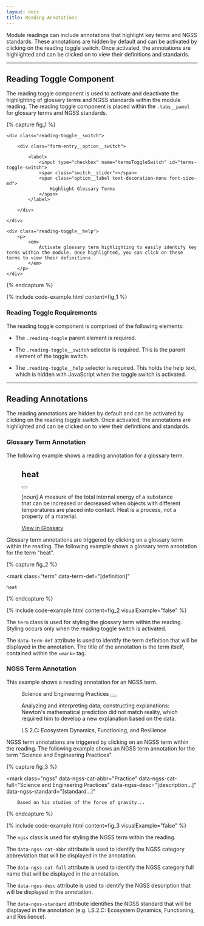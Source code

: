 ```yaml
---
layout: docs
title: Reading Annotations
---
```

				
Module readings can include annotations that highlight key terms and NGSS standards. These annotations are hidden by default and can be activated by clicking on the reading toggle switch. Once activated, the annotations are highlighted and can be clicked on to view their definitions and standards.

<hr class="margin-y-4" />

## Reading Toggle Component

The reading toggle component is used to activate and deactivate the highlighting of glossary terms and NGSS standards within the module reading. The reading toggle component is placed within the `.tabs__panel` for glossary terms and NGSS standards.

{% capture fig_1 %}

<div class="reading-toggle">

    <div class="reading-toggle__switch">
        
        <div class="form-entry__option__switch">

            <label>
                <input type="checkbox" name="termsToggleSwitch" id="terms-toggle-switch">
                <span class="switch__slider"></span>
                <span class="option__label text-decoration-none font-size-md">
                    Highlight Glossary Terms
                </span>
            </label>

        </div>
    
    </div>

    <div class="reading-toggle__help">								
        <p>
            <em>
                Activate glossary term highlighting to easily identify key terms within the module. Once highlighted, you can click on these terms to view their definitions.
            </em>
        </p>
    </div>

</div>

{% endcapture %}

{% include code-example.html content=fig_1 %}

### Reading Toggle Requirements

The reading toggle component is comprised of the following elements: 

- The `.reading-toggle` parent element is required.
  
- The `.reading-toggle__switch` selector is required. This is the parent element of the toggle switch. 

- The `.reading-toggle__help` selector is required. This holds the help text, which is hidden with JavaScript when the toggle switch is activated.

<hr class="margin-y-4" />

## Reading Annotations

The reading annotations are hidden by default and can be activated by clicking on the reading toggle switch. Once activated, the annotations are highlighted and can be clicked on to view their definitions and standards. 

### Glossary Term Annotation

The following example shows a reading annotation for a glossary term.

<figure class="margin-y-4">

<article
    class="reading-annotation glossary-term"
    aria-polite="live"
    data-term-definition>
    <div class="reading-annotation__head">
        <h2 class="h6">heat</h2>
        <button class="button button--icon-only">
            <span class="icon icon-close" aria-hidden="true"></span>
        </button>
    </div>
    <div class="reading-annotation__body">
        <p>
            [noun] A measure of the total internal energy of a substance that can be increased or decreased when objects with different temperatures are placed into contact. Heat is a process, not a property of a material.
        </p>
        <p>
            <a href="${termUrl}">View in Glossary</a>
        </p>
    </div>
</article>

</figure>

Glossary term annotations are triggered by clicking on a glossary term within the reading. The following example shows a glossary term annotation for the term "heat". 

{% capture fig_2 %}

<mark
    class="term"
    data-term-def="[definition]"
>
    heat
</mark>
{% endcapture %}

{% include code-example.html content=fig_2 visualExample="false" %}

The `term` class is used for styling the glossary term within the reading. Styling occurs only when the reading toggle switch is activated.

The `data-term-def` attribute is used to identify the term definition that will be displayed in the annotation. The title of the annotation is the term itself, contained within the `<mark>` tag.

### NGSS Term Annotation

This example shows a reading annotation for an NGSS term.

<figure class="margin-y-4">

<article
    class="reading-annotation"
    aria-polite="live"
    data-ngss-cat-abbr="Practice"
>
    <div class="reading-annotation__head">
        Science and Engineering Practices
        <button class="button button--icon-only">
            <span class="icon icon-close" aria-hidden="true"></span>
        </button>
    </div>
    <div class="reading-annotation__body">
        <p>Analyzing and interpreting data; constructing explanations: Newton's mathematical prediction did not match reality, which required him to develop a new explanation based on the data.</p>
        <span class="standard">LS.2.C: Ecosystem Dynamics, Functioning, and Resilience</span>
    </div>
</article>

</figure>

NGSS term annotations are triggered by clicking on an NGSS term within the reading. The following example shows an NGSS term annotation for the term "Science and Engineering Practices". 

{% capture fig_3 %}

<mark
    class="ngss"
    data-ngss-cat-abbr="Practice"
    data-ngss-cat-full="Science and Engineering Practices"
    data-ngss-desc="[description...]"
    data-ngss-standard="[standard...]"
>
        Based on his studies of the force of gravity...
</mark>

{% endcapture %}

{% include code-example.html content=fig_3 visualExample="false" %}

The `ngss` class is used for styling the NGSS term within the reading.

The `data-ngss-cat-abbr` attribute is used to identify the NGSS category abbreviation that will be displayed in the annotation.

The `data-ngss-cat-full` attribute is used to identify the NGSS category full name that will be displayed in the annotation. 

The `data-ngss-desc` attribute is used to identify the NGSS description that will be displayed in the annotation. 

The `data-ngss-standard` attribute identifies the NGSS standard that will be displayed in the annotation (e.g. LS.2.C: Ecosystem Dynamics, Functioning, and Resilience).

